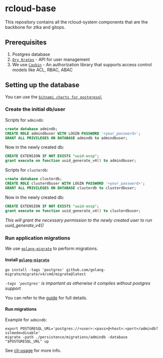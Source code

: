 # rcloud-base
This repository contains all the rcloud-system components that are the backbone for ztka and gitops.

## Prerequisites 
1) Postgres database
2) [`Ory Kratos`](https://www.ory.sh/kratos) - API for user management
3) We use [`Casbin`](https://casbin.org) - An authorization library that supports access control models like ACL, RBAC, ABAC

## Setting up the database
You can use the [`bitnami charts for postgresql`](https://github.com/bitnami/charts/tree/master/bitnami/postgresql/#installing-the-chart)

### Create the initial db/user

Scripts for `admindb`:

``` sql
create database admindb;
CREATE ROLE admindbuser WITH LOGIN PASSWORD '<your_password>';
GRANT ALL PRIVILEGES ON DATABASE admindb to admindbuser;
```

Now in the newly created db:

``` sql
CREATE EXTENSION IF NOT EXISTS "uuid-ossp";
grant execute on function uuid_generate_v4() to admindbuser;
```

Scripts for `clusterdb`:

``` sql
create database clusterdb;
CREATE ROLE clusterdbuser WITH LOGIN PASSWORD '<your_password>';
GRANT ALL PRIVILEGES ON DATABASE clusterdb to clusterdbuser;
```

Now in the newly created db:

``` sql
CREATE EXTENSION IF NOT EXISTS "uuid-ossp";
grant execute on function uuid_generate_v4() to clusterdbuser;
```


*This will grant the necessary permission to the newly created user to run uuid_generate_v4()*

### Run application migrations

We use [`golang-migrate`](https://github.com/golang-migrate/migrate) to perform migrations.

#### Install [`golang-migrate`](https://github.com/golang-migrate/migrate)

``` shell
go install -tags 'postgres' github.com/golang-migrate/migrate/v4/cmd/migrate@latest
```

*`-tags 'postgres'` is important as otherwise it compiles without postgres support*

You can refer to the [guide](https://github.com/golang-migrate/migrate/tree/master/cmd/migrate) for full details.

#### Run migrations

Example for `admindb`:

``` shell
export POSTGRESQL_URL='postgres://<user>:<pass>@<host>:<port>/admindb?sslmode=disable'
migrate -path ./persistence/migrations/admindb -database "$POSTGRESQL_URL" up
```

See [cli-usage](https://github.com/golang-migrate/migrate#cli-usage) for more info.